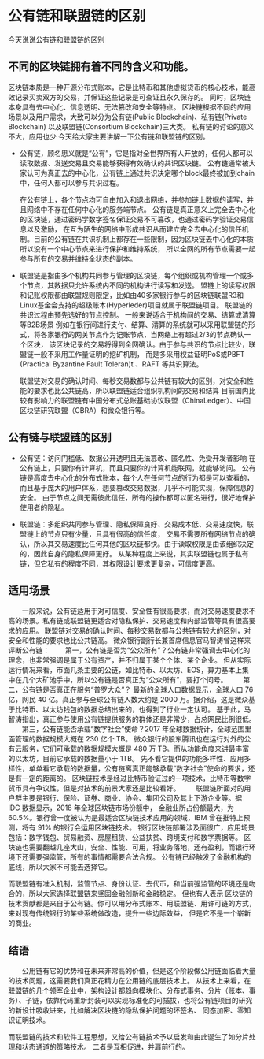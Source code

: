 # 公有链和联盟链的区别
今天说说公有链和联盟链的区别

## 不同的区块链拥有着不同的含义和功能。
  区块链本质是一种开源分布式账本，它是比特币和其他虚拟货币的核心技术，能高效记录买卖双方的交易，并保证这些记录是可查证且永久保存的。
同时，区块链本身具有去中心化、信息透明、无法篡改和安全等特点。
  区块链根据不同的应用场景以及用户需求，大致可以分为公有链(Public Blockchain)、私有链(Private Blockchain) 以及联盟链(Consortium Blockchain)三大类。
私有链的讨论的意义不大，应用也少
  今天给大家主要讲解一下公有链和联盟链的区别。

* 公有链，顾名思义就是“公有”，它是指对全世界所有人开放的，任何人都可以读取数据、发送交易且交易能够获得有效确认的共识区块链。
公有链通常被大家认可为真正去的中心化，公有链上通过共识决定哪个block最终被加到chain中，任何人都可以参与共识过程。

  在公有链上，各个节点均可自由加入和退出网络，并参加链上数据的读写，并且网络中不存在任何中心化的服务端节点。
公有链是真正意义上完全去中心化的区块链，通过密码学数字签名保证交易不可篡改，也通过密码学验证交易信息以及激励，
在互为陌生的网络中形成共识从而建立完全去中心化的信任机制。目前的公有链在共识机制上都存在一些限制，因为区块链去中心化的本质所以没有一个中心节点来进行保护和维持系统，
所以全网的所有节点需要一起参与所有的交易并维持全状态的副本。

* 联盟链是指由多个机构共同参与管理的区块链，每个组织或机构管理一个或多个节点，其数据只允许系统内不同的机构进行读写和发送。
盟链上的读写权限和记账权限都由联盟规则限定，比如由40多家银行参与的区块链联盟R3和Linux基金会支持的超级账本(Hyperleder)项目就属于联盟链项目。
联盟链的共识过程由预先选好的节点控制。
一般来说适合于机构间的交易、结算或清算等B2B场景
例如在银行间进行支付、结算、清算的系统就可以采用联盟链的形式，将各家银行的网关节点作为记账节点，当网络上有超过2/3的节点确认一个区块，
该区块记录的交易将得到全网确认。由于参与共识的节点比较少，联盟链一般不采用工作量证明的挖矿机制，
而是多采用权益证明PoS或PBFT (Practical Byzantine Fault Toleran)t 、RAFT 等共识算法。

  联盟链对交易的确认时间、每秒交易数都与公共链有较大的区别，对安全和性能的要求也比公共链高，所以联盟链适合组织机构间的交易和结算
目前国内比较有影响力的联盟链有中国分布式总账基础协议联盟（ChinaLedger）、中国区块链研究联盟（CBRA）和微众银行等。

## 公有链与联盟链的区别

* 公有链：访问门槛低、数据公开透明且无法篡改、匿名性、免受开发者影响
在公有链上，只要你有计算机，而且只要你的计算机能联网，就能够访问。
公有链是高度去中心化的分布式账本，每个人在任何节点的行为都是可以查看的，而且基于庞大的用户体系，想要篡改交易数据，几乎不可能实现，保障信息的安全。
由于节点之间无需彼此信任，所有的操作都可以匿名进行，很好地保护使用者的隐私。

* 联盟链：多组织共同参与管理、隐私保障良好、交易成本低、交易速度快，联盟链上的节点只有少量，且具有很高的信任度，
交易不需要所有网络节点的确认，所以其交易速度比任何其他的区块链都快。由于读取权限是由该组织决定的，因此自身的隐私保障更好。
从某种程度上来说，其实联盟链也属于私有链，但它私有的程度不同，其权限设计要求更复杂，可信度更高。  

## 适用场景
　　一般来说，公有链适用于对可信度、安全性有很高要求，而对交易速度要求不高的场景。私有链或联盟链更适合对隐私保护、交易速度和内部监管等具有很高要求的应用。
联盟链对交易的确认时间、每秒交易数都与公共链有较大的区别，对安全和性能的要求也比公共链高。
微众银行副行长兼首席信息官马智涛曾这样来评断公有链： 
　　第一，公有链是否为“公众所有”？公有链非常强调去中心化的理念，也非常强调是属于公有资产，并不归属于某个个体、某个企业。
但从实际运行情况来看，市面几条主要的公链，如比特币、以太坊、EOS，算力基本上集中在几个大矿池手中，所以公有链是否真正为“公众所有”，要打个问号。
　　第二，公有链是否真正在服务“普罗大众”？
最新的全球人口数据显示，全球人口 76 亿，网民 40 亿。真正参与全球公有链人数大约是 2000 万。据介绍，这是微众基于比特币、以太坊钱包的数据总结出来的，也得到了行业一定认可。
基于此，马智涛指出，真正参与使用公有链提供服务的群体还是非常少，占总网民比例很低。
　　第三，公有链能否承载“数字社会”使命？2017 年全球数据统计，全球范围里面管理的数据规模大概在 230 亿个 TB。
微众银行的股东腾讯也在运行对外的公有云服务，它们可承载的数据规模大概是 480 万 TB。而从功能角度来讲最丰富的以太坊，目前它承载的数据量小于 1TB。
先不看它提供的功能多样性、应用多样性，单单看它承载的数据量，公有链离真正能够承载“数字社会”使命的要求，还是有一定的距离的。
区块链技术是经过比特币验证过的一项技术，比特币等数字货币具有争议性，但是对技术的前景大家还是比较看好。
　　联盟链所面对的用户群主要是银行、保险、证券、商业、协会、集团公司及其上下游企业等。据 IDC 数据显示，2018 年全球区块链市场份额中，
  金融业所占份额最大，为 60.5%。银行曾一度被认为是最适合区块链技术应用的领域，IBM 曾在推特上预测，将有 91% 的银行会运用区块链技术。 银行区块链部署涉及面很广，应用场景包括：数字钱包、贸易融资、房屋租赁、公益扶贫、跨境支付和数字票据等。
区块链也需要翻越几座大山，安全、性能、可用，将业务落地，还有盈利，而银行环境下还需要强监管，所有的事情都需要合法合规。
公有链已经触发了金融机构的底线，所以大家不可能去选择它。

而联盟链有准入机制，监管节点、身份认证、去代币，和当前强监管的环境还是吻合的，所以大家选择联盟链来坚固金融创新和金融稳定。
但也有人表示 区块链的技术贡献都是来自于公有链。你可以用分布式账本、用联盟链、用许可链的方式，来对现有传统银行的某些系统做改造，提升一些边际效益，
但是它不是一个崭新的商业。
## 结语

　　公用链有它的优势和在未来非常高的价值，但是这个阶段做公用链面临着大量的技术问题，这需要我们真正花精力在公用链的底层技术上。
从技术上来看，在联盟链的几个领军企业中，架构设计都趋向模块化、分布式事务、分片（账本、事务）、子链，依靠代码重新封装可以实现标准化的可插拔，也将公有链项目的研究的新设计吸收进来，比如解决区块链的隐私保护问题的环签名、
同态加密、零知识证明技术。

而联盟链的技术和软件工程思想，又给公有链技术予以启发和由此诞生了如分片处理和状态通道的策略技术。
二者是互相促进，并肩前行的。





